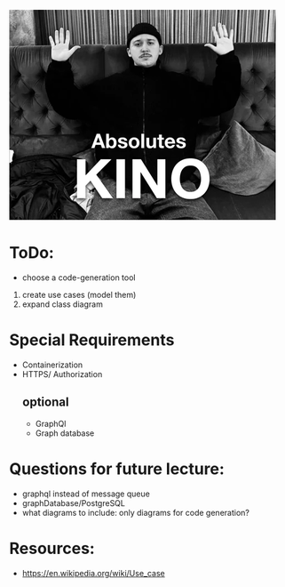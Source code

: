 ![ABSOLUT KINO](src/main/resources/KINO.webp)

# ToDo:

- choose a code-generation tool
1. create use cases (model them)
2. expand class diagram

# Special Requirements
- Containerization
- HTTPS/ Authorization
  ## optional
  - GraphQl
  - Graph database

# Questions for future lecture:
- graphql instead of message queue
- graphDatabase/PostgreSQL
- what diagrams to include: only diagrams for code generation?

# Resources:

- https://en.wikipedia.org/wiki/Use_case

